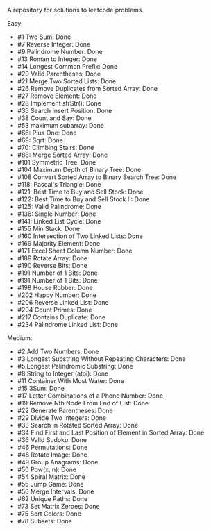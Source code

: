 A repository for solutions to leetcode problems.

Easy:
- #1 Two Sum: Done
- #7 Reverse Integer: Done
- #9 Palindrome Number: Done
- #13 Roman to Integer: Done
- #14 Longest Common Prefix: Done
- #20 Valid Parentheses: Done
- #21 Merge Two Sorted Lists: Done
- #26 Remove Duplicates from Sorted Array: Done
- #27 Remove Element: Done
- #28 Implement strStr(): Done
- #35 Search Insert Position: Done
- #38 Count and Say: Done
- #53 maximum subarray: Done
- #66: Plus One: Done
- #69: Sqrt: Done
- #70: Climbing Stairs: Done
- #88: Merge Sorted Array: Done
- #101 Symmetric Tree: Done
- #104 Maximum Depth of Binary Tree: Done
- #108 Convert Sorted Array to Binary Search Tree: Done
- #118: Pascal's Triangle: Done
- #121: Best Time to Buy and Sell Stock: Done
- #122: Best Time to Buy and Sell Stock II: Done
- #125: Valid Palindrome: Done
- #136: Single Number: Done
- #141: Linked List Cycle: Done
- #155 Min Stack: Done
- #160 Intersection of Two Linked Lists: Done
- #169 Majority Element: Done
- #171 Excel Sheet Column Number: Done
- #189 Rotate Array: Done
- #190 Reverse Bits: Done
- #191 Number of 1 Bits: Done
- #191 Number of 1 Bits: Done
- #198 House Robber: Done
- #202 Happy Number: Done
- #206 Reverse Linked List: Done
- #204 Count Primes: Done
- #217 Contains Duplicate: Done
- #234 Palindrome Linked List: Done

Medium:

- #2 Add Two Numbers: Done
- #3 Longest Substring Without Repeating Characters: Done
- #5 Longest Palindromic Substring: Done
- #8 String to Integer (atoi): Done
- #11 Container With Most Water: Done
- #15 3Sum: Done
- #17 Letter Combinations of a Phone Number: Done
- #19 Remove Nth Node From End of List: Done
- #22 Generate Parentheses: Done
- #29 Divide Two Integers: Done
- #33 Search in Rotated Sorted Array: Done
- #34 Find First and Last Position of Element in Sorted Array: Done
- #36 Valid Sudoku: Done
- #46 Permutations: Done
- #48 Rotate Image: Done
- #49 Group Anagrams: Done
- #50 Pow(x, n): Done
- #54 Spiral Matrix: Done
- #55 Jump Game: Done
- #56 Merge Intervals: Done
- #62 Unique Paths: Done
- #73 Set Matrix Zeroes: Done
- #75 Sort Colors: Done
- #78 Subsets: Done
